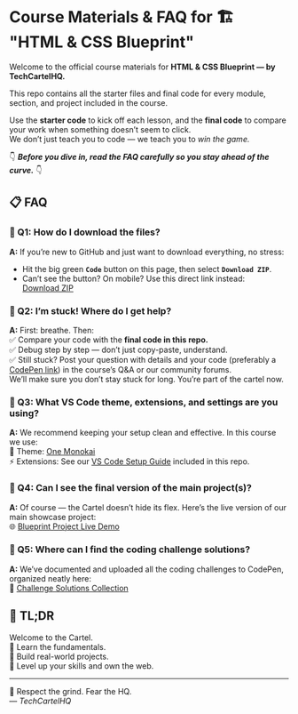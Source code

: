 # Course Materials & FAQ for 🏗️ **"HTML & CSS Blueprint"**

Welcome to the official course materials for **HTML & CSS Blueprint — by TechCartelHQ.**

This repo contains all the starter files and final code for every module, section, and project included in the course.

Use the **starter code** to kick off each lesson, and the **final code** to compare your work when something doesn’t seem to click.  
We don’t just teach you to code — we teach you to *win the game.*

👇 **_Before you dive in, read the FAQ carefully so you stay ahead of the curve._** 👇



## 📋 FAQ

### 💼 Q1: How do I download the files?

**A:** If you’re new to GitHub and just want to download everything, no stress:  
- Hit the big green **`Code`** button on this page, then select **`Download ZIP`**.  
- Can’t see the button? On mobile? Use this direct link instead:  
  [Download ZIP](https://github.com/TechCartelHQ/html-css-blueprint/archive/refs/heads/main.zip)



### 💼 Q2: I’m stuck! Where do I get help?

**A:** First: breathe. Then:  
✅ Compare your code with the **final code in this repo.**  
✅ Debug step by step — don’t just copy-paste, understand.  
✅ Still stuck? Post your question with details and your code (preferably a [CodePen link](https://codepen.io/pen/)) in the course’s Q&A or our community forums.  
We’ll make sure you don’t stay stuck for long. You’re part of the cartel now.



### 💼 Q3: What VS Code theme, extensions, and settings are you using?

**A:** We recommend keeping your setup clean and effective. In this course we use:  
🎨 Theme: [One Monokai](https://marketplace.visualstudio.com/items?itemName=azemoh.one-monokai)  
⚡ Extensions: See our [VS Code Setup Guide](vscode-setup.md) included in this repo.  



### 💼 Q4: Can I see the final version of the main project(s)?

**A:** Of course — the Cartel doesn’t hide its flex. Here’s the live version of our main showcase project:  
🌐 [Blueprint Project Live Demo](https://github.com/techcartelhq/html-css-blueprint/)  



### 💼 Q5: Where can I find the coding challenge solutions?

**A:** We’ve documented and uploaded all the coding challenges to CodePen, organized neatly here:  
🧩 [Challenge Solutions Collection](https://codepen.io/techcartelhq/pen/wBKGePe)  



## 🚀 TL;DR

Welcome to the Cartel.  
💼 Learn the fundamentals.  
🧠 Build real-world projects.  
👑 Level up your skills and own the web.

---
🫡 Respect the grind. Fear the HQ.  
— *TechCartelHQ*

